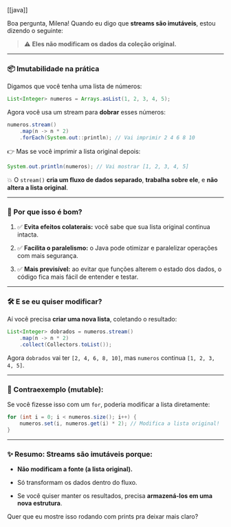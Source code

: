 [[java]]

Boa pergunta, Milena! Quando eu digo que **streams são imutáveis**, estou dizendo o seguinte:

> ⚠️ **Eles não modificam os dados da coleção original.**

---

### 📦 Imutabilidade na prática

Digamos que você tenha uma lista de números:

```java
List<Integer> numeros = Arrays.asList(1, 2, 3, 4, 5);
```

Agora você usa um stream para **dobrar** esses números:

```java
numeros.stream()
    .map(n -> n * 2)
    .forEach(System.out::println); // Vai imprimir 2 4 6 8 10
```

👉 Mas se você imprimir a lista original depois:

```java
System.out.println(numeros); // Vai mostrar [1, 2, 3, 4, 5]
```

💥 O `stream()` **cria um fluxo de dados separado**, **trabalha sobre ele**, e **não altera a lista original**.

---

### 🧠 Por que isso é bom?

1. ✅ **Evita efeitos colaterais:** você sabe que sua lista original continua intacta.
    
2. ✅ **Facilita o paralelismo:** o Java pode otimizar e paralelizar operações com mais segurança.
    
3. ✅ **Mais previsível:** ao evitar que funções alterem o estado dos dados, o código fica mais fácil de entender e testar.
    

---

### 🛠 E se eu quiser modificar?

Aí você precisa **criar uma nova lista**, coletando o resultado:

```java
List<Integer> dobrados = numeros.stream()
    .map(n -> n * 2)
    .collect(Collectors.toList());
```

Agora `dobrados` vai ter `[2, 4, 6, 8, 10]`, mas `numeros` continua `[1, 2, 3, 4, 5]`.

---

### 🧪 Contraexemplo (mutable):

Se você fizesse isso com um `for`, poderia modificar a lista diretamente:

```java
for (int i = 0; i < numeros.size(); i++) {
    numeros.set(i, numeros.get(i) * 2); // Modifica a lista original!
}
```

---

### ✨ Resumo: Streams são imutáveis porque:

- **Não modificam a fonte (a lista original).**
    
- Só transformam os dados dentro do fluxo.
    
- Se você quiser manter os resultados, precisa **armazená-los em uma nova estrutura**.
    

Quer que eu mostre isso rodando com prints pra deixar mais claro?